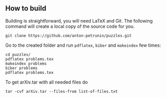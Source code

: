 ## How to build

Building is straightforward, you will need LaTeX and Git.
The following command will create a local copy of the source code for you.

`git clone https://github.com/anton-petrunin/puzzles.git`

Go to the created folder and run `pdflatex`, `biber` and `makeindex` few times:

`cd puzzles/`<br/>
`pdflatex problems.tex`<br/>
`makeindex problems`<br/>
`biber problems`<br/>
`pdflatex problems.tex`<br/>

To get arXiv.tar with all needed files do

`tar -cvf arXiv.tar --files-from list-of-files.txt`
